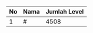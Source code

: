 | No | Nama            | Jumlah Level |
|----|-----------------|--------------|
| 1  | #    |    4508        |
